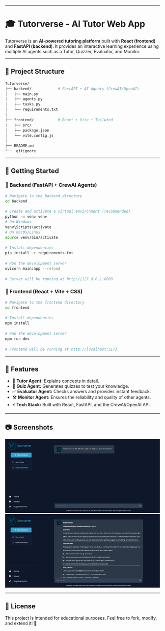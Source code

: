 
-----

# 🎓 Tutorverse - AI Tutor Web App

Tutorverse is an **AI-powered tutoring platform** built with **React (frontend)** and **FastAPI (backend)**. It provides an interactive learning experience using multiple AI agents such as a Tutor, Quizzer, Evaluator, and Monitor.

-----

## 📌 Project Structure

```bash
Tutorverse/
├── backend/            # FastAPI + AI Agents (CrewAI/OpenAI)
│   ├── main.py
│   ├── agents.py
│   ├── tasks.py
│   └── requirements.txt
│
├── frontend/           # React + Vite + Tailwind
│   ├── src/
│   ├── package.json
│   └── vite.config.js
│
├── README.md
└── .gitignore
```

-----

## 🚀 Getting Started

### 🔹 Backend (FastAPI + CrewAI Agents)

```bash
# Navigate to the backend directory
cd backend

# Create and activate a virtual environment (recommended)
python -m venv venv
# On Windows
venv\Scripts\activate
# On macOS/Linux
source venv/bin/activate

# Install dependencies
pip install -r requirements.txt

# Run the development server
uvicorn main:app --reload

# Server will be running at http://127.0.0.1:8000
```

### 🔹 Frontend (React + Vite + CSS)

```bash
# Navigate to the frontend directory
cd frontend

# Install dependencies
npm install

# Run the development server
npm run dev

# Frontend will be running at http://localhost:5173
```

-----

## 🧠 Features

  * 📘 **Tutor Agent:** Explains concepts in detail.
  * 📝 **Quiz Agent:** Generates quizzes to test your knowledge.
  * ✅ **Evaluator Agent:** Checks answers and provides instant feedback.
  * 🛠 **Monitor Agent:** Ensures the reliability and quality of other agents.
  * ⚡ **Tech Stack:** Built with React, FastAPI, and the CrewAI/OpenAI API.

-----

## 📷 Screenshots

![Screenshot of main chat Interface](./mainchatinterface.png)
![Screenshot of response received by Tutorverse](./sampleresp.png)

-----

## 📜 License

This project is intended for educational purposes. Feel free to fork, modify, and extend it\! 🚀